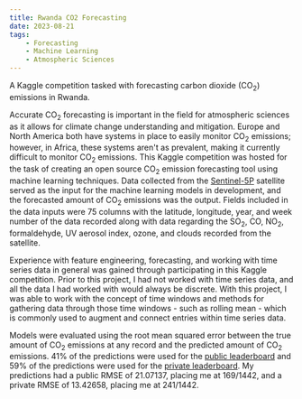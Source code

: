 ```yaml
---
title: Rwanda CO2 Forecasting
date: 2023-08-21
tags: 
    - Forecasting
    - Machine Learning
    - Atmospheric Sciences
---
```


A Kaggle competition tasked with forecasting carbon dioxide (CO<sub>2</sub>) emissions in Rwanda.

<!--more-->

Accurate CO<sub>2</sub> forecasting is important in the field for atmospheric sciences as it allows for climate change understanding and mitigation. Europe and North America both have systems in place to easily monitor CO<sub>2</sub> emissions; however, in Africa, these systems aren't as prevalent, making it currently difficult to monitor CO<sub>2</sub> emissions. This Kaggle competition was hosted for the task of creating an open source CO<sub>2</sub> emission forecasting tool using machine learning techniques. Data collected from the [Sentinel-5P](https://sentinels.copernicus.eu/web/sentinel/missions/sentinel-5p) satellite served as the input for the machine learning models in development, and the forecasted amount of CO<sub>2</sub> emissions was the output. Fields included in the data inputs were 75 columns with the latitude, longitude, year, and week number of the data recorded along with data regarding the SO<sub>2</sub>, CO, NO<sub>2</sub>, formaldehyde, UV aerosol index, ozone, and clouds recorded from the satellite.

Experience with feature engineering, forecasting, and working with time series data in general was gained through participating in this Kaggle competition. Prior to this project, I had not worked with time series data, and all the data I had worked with would always be discrete. With this project, I was able to work with the concept of time windows and methods for gathering data through those time windows - such as rolling mean - which is commonly used to augment and connect entries within time series data.

Models were evaluated using the root mean squared error between the true amount of CO<sub>2</sub> emissions at any record and the predicted amount of CO<sub>2</sub> emissions. 41% of the predictions were used for the [public leaderboard](https://www.kaggle.com/competitions/playground-series-s3e20/leaderboard?tab=public) and 59% of the predictions were used for the [private leaderboard](https://www.kaggle.com/competitions/playground-series-s3e20/leaderboard?). My predictions had a public RMSE of 21.07137, placing me at 169/1442, and a private RMSE of 13.42658, placing me at 241/1442.
